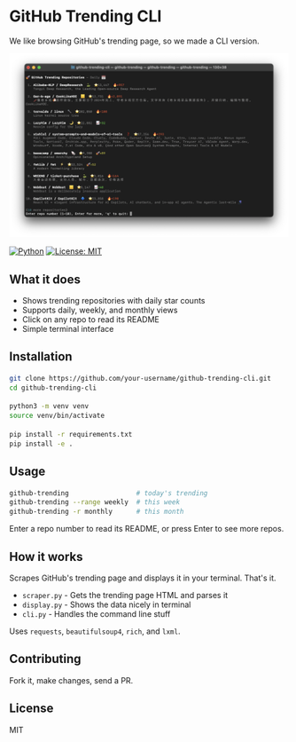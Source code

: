 # GitHub Trending CLI

We like browsing GitHub's trending page, so we made a CLI version.

![GitHub Trending CLI Screenshot](github-trending-screenshot.png)

[![Python](https://img.shields.io/badge/python-3.7+-blue.svg)](https://www.python.org/downloads/)
[![License: MIT](https://img.shields.io/badge/License-MIT-yellow.svg)](https://opensource.org/licenses/MIT)

## What it does

- Shows trending repositories with daily star counts
- Supports daily, weekly, and monthly views
- Click on any repo to read its README
- Simple terminal interface

## Installation

```bash
git clone https://github.com/your-username/github-trending-cli.git
cd github-trending-cli

python3 -m venv venv
source venv/bin/activate

pip install -r requirements.txt
pip install -e .
```

## Usage

```bash
github-trending                 # today's trending
github-trending --range weekly  # this week
github-trending -r monthly      # this month
```

Enter a repo number to read its README, or press Enter to see more repos.

## How it works

Scrapes GitHub's trending page and displays it in your terminal. That's it.

- `scraper.py` - Gets the trending page HTML and parses it
- `display.py` - Shows the data nicely in terminal
- `cli.py` - Handles the command line stuff

Uses `requests`, `beautifulsoup4`, `rich`, and `lxml`.

## Contributing

Fork it, make changes, send a PR.

## License

MIT
